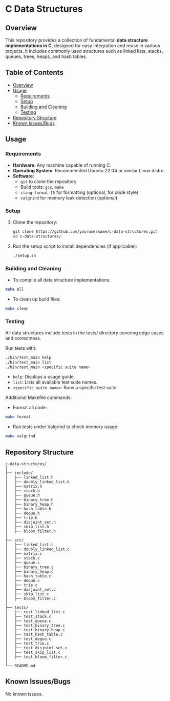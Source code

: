 # C Data Structures

## Overview

This repository provides a collection of fundamental **data structure implementations in C**, designed for easy integration and reuse in various projects. It includes commonly used structures such as linked lists, stacks, queues, trees, heaps, and hash tables.


## Table of Contents

- [Overview](#overview)
- [Usage](#usage)
  - [Requirements](#requirements)
  - [Setup](#setup)
  - [Building and Cleaning](#building-and-cleaning)
  - [Testing](#testing)
- [Repository Structure](#repository-structure)
- [Known Issues/Bugs](#known-issuesbugs)

## Usage

### Requirements

- **Hardware**: Any machine capable of running C.
- **Operating System**: Recommended Ubuntu 22.04 or similar Linux distro.
- **Software**: 
  - `git` to clone the repository
  - Build tools: `gcc`, `make`
  - `clang-format-15` for formatting (optional, for code style)
  - `valgrind` for memory leak detection (optional)

### Setup

1. Clone the repository:

   ```sh
   git clone https://github.com/yourusername/c-data-structures.git
   cd c-data-structures/
   ```
1. Run the setup script to install dependencies (if applicable):

   ```sh
   ./setup.sh
   ```

### Building and Cleaning

- To compile all data structure implementations:
```sh
make all
```
- To clean up build files:
```sh
make clean
```

### Testing

All data structures include tests in the tests/ directory covering edge cases and correctness.

Run tests with:

```sh
./bin/test_main help
./bin/test_main list
./bin/test_main <specific suite name>
```

- `help`: Displays a usage guide.
- `list`: Lists all available test suite names.
- `<specific suite name>`: Runs a specific test suite.

Additional Makefile commands:
- Format all code:
```sh
make format
```
- Run tests under Valgrind to check memory usage:
```sh
make valgrind
```

## Repository Structure

```
c-data-structures/
│
├── include/
│   ├── linked_list.h
│   ├── doubly_linked_list.h
│   ├── matrix.h            
│   ├── stack.h
│   ├── queue.h
│   ├── binary_tree.h
│   ├── binary_heap.h
│   ├── hash_table.h
│   ├── deque.h               
│   ├── trie.h               
│   ├── disjoint_set.h          
│   ├── skip_list.h           
│   ├── bloom_filter.h 
│
├── src/
│   ├── linked_list.c
│   ├── doubly_linked_list.c
│   ├── matrix.c
│   ├── stack.c
│   ├── queue.c
│   ├── binary_tree.c
│   ├── binary_heap.c
│   ├── hash_table.c
│   ├── deque.c          
│   ├── trie.c        
│   ├── disjoint_set.c    
│   ├── skip_list.c           
│   ├── bloom_filter.c       
│
├── tests/
│   ├── test_linked_list.c
│   ├── test_stack.c
│   ├── test_queue.c
│   ├── test_binary_tree.c
│   ├── test_binary_heap.c
│   ├── test_hash_table.c
│   ├── test_deque.c    
│   ├── test_trie.c
│   ├── test_disjoint_set.c
│   ├── test_skip_list.c
│   ├── test_bloom_filter.c
│
└── README.md
```

## Known Issues/Bugs

No known issues.
